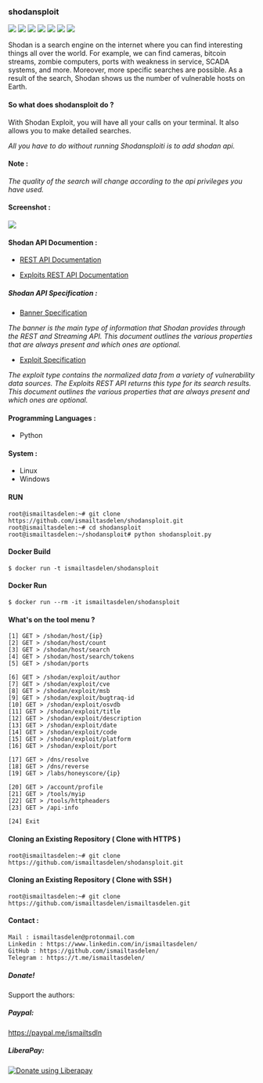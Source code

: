 ### shodansploit


<img src="https://cdn.rawgit.com/sindresorhus/awesome/d7305f38d29fed78fa85652e3a63e154dd8e8829/media/badge.svg"> <img src="https://img.shields.io/github/stars/shodansploit/shodansploit?style=social"> <img src="https://img.shields.io/github/forks/shodansploit/shodansploit?style=social"> <img src="https://img.shields.io/badge/security-shodansploit-red"> <img src="https://img.shields.io/github/repo-size/shodansploit/shodansploit"> <img src="https://img.shields.io/github/license/shodansploit/shodansploit"> <img src="https://img.shields.io/github/issues/detail/author/shodansploit/shodansploit/1">

Shodan is a search engine on the internet where you can find interesting things all over the world. For example, we can find cameras, bitcoin streams, zombie computers, ports with weakness in service, SCADA systems, and more. Moreover, more specific searches are possible. As a result of the search, Shodan shows us the number of vulnerable hosts on Earth.

#### So what does shodansploit do ?

With Shodan Exploit, you will have all your calls on your terminal. It also allows you to make detailed searches.

<i> All you have to do without running Shodansploiti is to add shodan api. </i>

#### Note : 

<i> The quality of the search will change according to the api privileges you have used. </i>

#### Screenshot :

<img src="https://raw.githubusercontent.com/ismailtasdelen/shodanploit/master/img/Screenshot%20from%202018-12-29%2011-30-19.png">

#### Shodan API Documention :
  
* [REST API Documentation](https://developer.shodan.io/api)
  
* [Exploits REST API Documentation](https://developer.shodan.io/api/exploits/rest)

##### Shodan API Specification :

* [Banner Specification](https://developer.shodan.io/api/banner-specification)

<i> The banner is the main type of information that Shodan provides through the REST and Streaming API. This document outlines the various properties that are always present and which ones are optional. </i>

* [Exploit Specification](https://developer.shodan.io/api/exploit-specification)

<i> The exploit type contains the normalized data from a variety of vulnerability data sources. The Exploits REST API returns this type for its search results. This document outlines the various properties that are always present and which ones are optional. </i>

#### Programming Languages :

* Python

#### System :

* Linux
* Windows

#### RUN

```
root@ismailtasdelen:~# git clone https://github.com/ismailtasdelen/shodansploit.git
root@ismailtasdelen:~# cd shodansploit
root@ismailtasdelen:~/shodansploit# python shodansploit.py
```

#### Docker Build
```
$ docker run -t ismailtasdelen/shodansploit
```

#### Docker Run
```
$ docker run --rm -it ismailtasdelen/shodansploit
```

#### What's on the tool menu ?

```
[1] GET > /shodan/host/{ip} 
[2] GET > /shodan/host/count
[3] GET > /shodan/host/search 
[4] GET > /shodan/host/search/tokens 
[5] GET > /shodan/ports 

[6] GET > /shodan/exploit/author
[7] GET > /shodan/exploit/cve
[8] GET > /shodan/exploit/msb
[9] GET > /shodan/exploit/bugtraq-id
[10] GET > /shodan/exploit/osvdb
[11] GET > /shodan/exploit/title
[12] GET > /shodan/exploit/description
[13] GET > /shodan/exploit/date
[14] GET > /shodan/exploit/code
[15] GET > /shodan/exploit/platform
[16] GET > /shodan/exploit/port

[17] GET > /dns/resolve
[18] GET > /dns/reverse 
[19] GET > /labs/honeyscore/{ip}

[20] GET > /account/profile 
[21] GET > /tools/myip 
[22] GET > /tools/httpheaders
[23] GET > /api-info 

[24] Exit
```

#### Cloning an Existing Repository ( Clone with HTTPS )

```
root@ismailtasdelen:~# git clone https://github.com/ismailtasdelen/shodansploit.git
```

#### Cloning an Existing Repository ( Clone with SSH )

```
root@ismailtasdelen:~# git clone https://github.com/ismailtasdelen/ismailtasdelen.git
```

#### Contact :

```
Mail : ismailtasdelen@protonmail.com
Linkedin : https://www.linkedin.com/in/ismailtasdelen/
GitHub : https://github.com/ismailtasdelen/
Telegram : https://t.me/ismailtasdelen/
```

##### Donate!

Support the authors:

##### Paypal:

https://paypal.me/ismailtsdln

##### LiberaPay:

<noscript><a href="https://liberapay.com/ismailtasdelen/donate"><img alt="Donate using Liberapay" src="https://liberapay.com/assets/widgets/donate.svg"></a></noscript>
